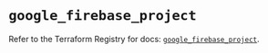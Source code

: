 # `google_firebase_project`

Refer to the Terraform Registry for docs: [`google_firebase_project`](https://registry.terraform.io/providers/hashicorp/google-beta/6.44.0/docs/resources/google_firebase_project).
